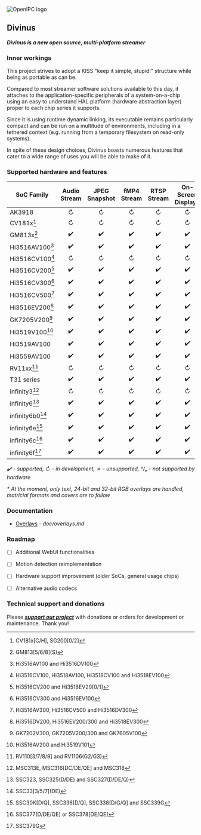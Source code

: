 ![OpenIPC logo][logo]

## Divinus
**_Divinus is a new open source, multi-platform streamer_**

### Inner workings

This project strives to adopt a KISS "keep it simple, stupid!" structure while being as portable as can be.

Compared to most streamer software solutions available to this day, it attaches to the application-specific peripherals of a system-on-a-chip using an easy to understand HAL platform (hardware abstraction layer) proper to each chip series it supports.

Since it is using runtime dynamic linking, its executable remains particularly compact and can be run on a multitude of environments, including in a tethered context (e.g. running from a temporary filesystem on read-only systems).

In spite of these design choices, Divinus boasts numerous features that cater to a wide range of uses you will be able to make of it.


### Supported hardware and features

| SoC Family              | Audio Stream | JPEG Snapshot | fMP4 Stream | RTSP Stream | On-Screen Display* |
|-------------------------|:------------:|:-------------:|:-----------:|:-----------:|:------------------:|
| AK3918                  | ↻            | ↻            | ↻           | ↻           | ↻                 |
| CV181x[^1]              | ↻            | ↻            | ↻           | ↻           | ↻                 |
| GM813x[^2]              | ✔️           | ✔️           | ✔️          | ✔️          | ✔️                |
| Hi3516AV100[^3]         | ✔️           | ✔️           | ✔️          | ✔️          | ✔️                |
| Hi3516CV100[^4]         | ↻            | ↻            | ↻           | ↻           | ↻                 |
| Hi3516CV200[^5]         | ✔️           | ✔️           | ✔️          | ✔️          | ✔️                |
| Hi3516CV300[^6]         | ✔️           | ✔️           | ✔️          | ✔️          | ✔️                |
| Hi3516CV500[^7]         | ✔️           | ✔️           | ✔️          | ✔️          | ✔️                |
| Hi3516EV200[^8]         | ✔️           | ✔️           | ✔️          | ✔️          | ✔️                |
| GK7205V200[^9]          | ✔️           | ✔️           | ✔️          | ✔️          | ✔️                |
| Hi3519V100[^10]         | ✔️           | ✔️           | ✔️          | ✔️          | ✔️                |
| Hi3519AV100             | ✔️           | ✔️           | ✔️          | ✔️          | ✔️                |
| Hi3559AV100             | ✔️           | ✔️           | ✔️          | ✔️          | ✔️                |
| RV11xx[^11]             | ↻            | ↻            | ↻           | ↻           | ↻                 |
| T31 series              | ✔️           | ✔️           | ✔️          | ✔️          | ✔️                |
| infinity3[^12]          | ↻            | ↻            | ↻           | ↻           | ↻                 |
| infinity6[^13]          | ✔️           | ✔️           | ✔️          | ✔️          | ✔️                |
| infinity6b0[^14]        | ✔️           | ✔️           | ✔️          | ✔️          | ✔️                |
| infinity6e[^15]         | ✔️           | ✔️           | ✔️          | ✔️          | ✔️                |
| infinity6c[^16]         | ✔️           | ✔️           | ✔️          | ✔️          | ✔️                |
| infinity6f[^17]         | ✔️           | ✔️           | ✔️          | ✔️          | ✔️                |

_✔️ - supported, ↻ - in development, ✗ - unsupported, ⁿ/ₐ - not supported by hardware_

_* At the moment, only text, 24-bit and 32-bit RGB overlays are handled, matricial formats and covers are to follow_

[^1]: CV181x\[C/H\], SG200\[0/2\]
[^2]: GM813\[5/6/8\]\(S\)
[^3]: Hi3516AV100 and Hi3516DV100
[^4]: Hi3516CV100, Hi3518AV100, Hi3518CV100 and Hi3518EV100
[^5]: Hi3516CV200 and Hi3518EV20\[0/1\]
[^6]: Hi3516CV300 and Hi3516EV100
[^7]: Hi3516AV300, Hi3516CV500 and Hi3516DV300
[^8]: Hi3516DV200, Hi3516EV200/300 and Hi3518EV300
[^9]: GK7202V300, GK7205V200/300 and GK7605V100
[^10]: Hi3516AV200 and Hi3519V101
[^11]: RV110\[3/7/8/9\] and RV1106\(G2/G3\)
[^12]: MSC313E, MSC316\[DC/DE/QE\] and MSC318
[^13]: SSC323, SSC325\(D/DE\) and SSC327\(D/DE/Q\)
[^14]: SSC33\[3/5/7\]\(DE\)
[^15]: SSC30K\[D/Q\], SSC336\[D/Q\], SSC338\[D/G/Q\] and SSC339G
[^16]: SSC377\(D/DE/QE\) or SSC378\[DE/QE\]
[^17]: SSC379G


### Documentation

- [Overlays](doc/overlays.md) - _doc/overlays.md_


### Roadmap

- [ ] Additional WebUI functionalities
- [ ] Motion detection reimplementation
- [ ] Hardware support improvement (older SoCs, general usage chips)
- [ ] Alternative audio codecs


### Technical support and donations

Please **_[support our project](https://openipc.org/support-open-source)_** with donations or orders for development or maintenance. Thank you!


[logo]: https://openipc.org/assets/openipc-logo-black.svg